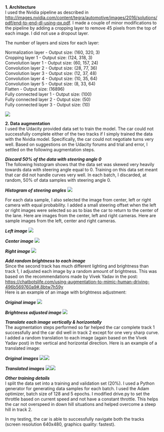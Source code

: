 **1. Architecture**  
I used the Nvidia pipeline as described in http://images.nvidia.com/content/tegra/automotive/images/2016/solutions/pdf/end-to-end-dl-using-px.pdf. I made a couple of minor modifications to the pipeline by adding a cropping layer to remove 45 pixels from the top of each image. I did not use a dropout layer.
   
The number of layers and sizes for each layer:   

Normalization layer - Output size: (160, 320, 3)  
Cropping layer 1 - Output size:  (124, 318, 3)  
Convolution layer 1 - Output size:  (60, 157, 24)  
Convolution layer 2 - Output size:  (28, 77, 36)  
Convolution layer 3 - Output size:  (12, 37, 48)  
Convolution layer 4 - Output size:  (10, 35, 64)  
Convolution layer 5 - Output size:  (8, 33, 64)  
Flatten - Output size:  (16896)     
Fully connected layer 1 - Output size:  (100)  
Fully connected layer 2 - Output size:  (50)  
Fully connected layer 3 - Output size:  (10) 

![](sample_images/arch.png) 


**2. Data augmentation**  
I used the Udacity provided data set to train the model. The car could not successfully complete either of the two tracks if I simply trained the data with the Nvidia model. Specifically, the car could not negotiate turns very well. Based on suggestions on the Udacity forums and trial and error, I settled on the following augmentation steps.   

***Discard 50% of the data with steering angle 0***    
The following histogram shows that the data set was skewed very heavily towards data with steering angle equal to 0. Training on this data set meant that car did not handle curves very well. In each batch, I discarded, at random, 50% of data samples with steering angle 0.    

***Histogram of steering angles*** 
![](sample_images/steering_hist.png)   

For each data sample, I also selected the image from center, left or right camera with equal probability. I added a small steering offset when the left or right images were selected so as to bias the car to return to the center of the lane. Here are images from the center, left and right cameras. Here are sample images from the left, center and right cameras.

***Left image***
![](sample_images/left_2.png)

***Center image***
![](sample_images/center_2.png)

***Right image***
![](sample_images/right_2.png)


***Add random brightness to each image***   
Since the second track has much different lighting and brightness than track 1, I adjusted each image by a random amount of brightness. This was based on the recommendations made by Vivek Yadav in the post: https://chatbotslife.com/using-augmentation-to-mimic-human-driving-496b569760a9#.8btw7h59y  
Here is an example of an image with brightness adjustment: 
 
***Original image***
![](sample_images/center_1.png)

***Brightness adjusted image***
![](sample_images/brightness_1.png)

***Translate each image vertically & horizontally***    
The augmentation steps performed so far helped the car complete track 1 successfully and the car did well in track 2 except for one very sharp curve. I added a random translation to each image (again based on the Vivek Yadav post) in the vertical and horizontal direction. Here is an example of a translated image:   

***Original images***
![](sample_images/center_1.png)![](sample_images/center_2.png)   

***Translated images***
![](sample_images/trans_1.png)![](sample_images/trans_2.png)


***Other training details***   
I split the data set into a training and validation set (20%). I used a Python generator for generating data samples for each batch. I used the Adam optimizer, batch size of 128 and 5 epochs. I modified drive.py to set the throttle based on current speed and not have a constant throttle. This helps the car not overspeed in down hill situations and helped overcome a steep hill in track 2.   

In my testing, the car is able to successfully navigate both the tracks (screen resolution 640x480, graphics quality: fastest).
